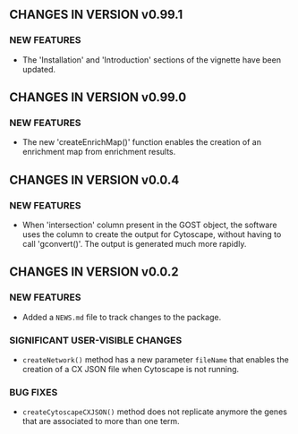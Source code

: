 CHANGES IN VERSION v0.99.1
------------------------

### NEW FEATURES

* The 'Installation' and 'Introduction' sections of the vignette have been updated.


CHANGES IN VERSION v0.99.0
------------------------

### NEW FEATURES

* The new 'createEnrichMap()' function enables the creation of an enrichment map from enrichment results.


CHANGES IN VERSION v0.0.4
------------------------

### NEW FEATURES

* When 'intersection' column present in the GOST object, the software uses the column to create the output for Cytoscape, without having to call 'gconvert()'. The output is generated much more rapidly.


CHANGES IN VERSION v0.0.2
------------------------

### NEW FEATURES

* Added a `NEWS.md` file to track changes to the package.

### SIGNIFICANT USER-VISIBLE CHANGES

* `createNetwork()` method has a new parameter `fileName` that enables the creation of a CX JSON file when Cytoscape is not running.

### BUG FIXES

* `createCytoscapeCXJSON()` method does not replicate anymore the genes that are associated to more than one term.
